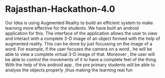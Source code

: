 # Rajasthan-Hackathon-4.0
Our Idea is using Augmented Reality to build an efficient system to make learning more effective for the students. We have built an android application for this. The interface of the application allows the user to view and interact with a complete 3-D image of an object formed with the help of augmented reality. This can be done by just focussing on the image of a word. For example, if the user focuses the camera on a word , he will be able to view a complete virtual 3-D image of that. Moreover , the user will be able to control the movements of it to have a complete feel of the thing. With the help of this android app , the pre primary students will be able to analyse the objects properly ,thus making the learning real fun
